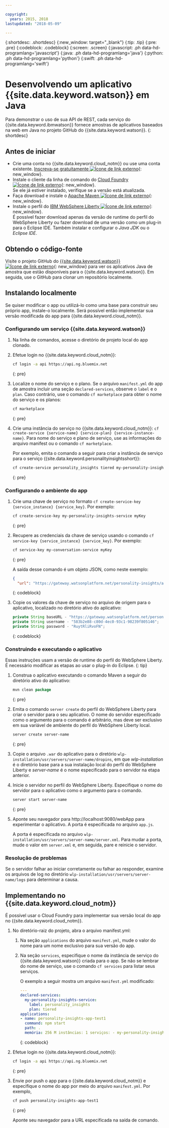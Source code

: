 ```yaml
---

copyright:
  years: 2015, 2018
lastupdated: "2018-05-09"

---
```


{:shortdesc: .shortdesc}
{:new_window: target="_blank"}
{:tip: .tip}
{:pre: .pre}
{:codeblock: .codeblock}
{:screen: .screen}
{:javascript: .ph data-hd-programlang='javascript'}
{:java: .ph data-hd-programlang='java'}
{:python: .ph data-hd-programlang='python'}
{:swift: .ph data-hd-programlang='swift'}

# Desenvolvendo um aplicativo {{site.data.keyword.watson}} em Java

Para demonstrar o uso de sua API de REST, cada serviço do {{site.data.keyword.ibmwatson}} fornece amostras de
aplicativos baseados na web em Java no projeto GitHub do {{site.data.keyword.watson}}.
{: shortdesc}

## Antes de iniciar

- Crie uma conta no {{site.data.keyword.cloud_notm}} ou use uma conta existente. [Inscreva-se gratuitamente ![Ícone de link externo](../../icons/launch-glyph.svg "Ícone de link externo")](https://console.{DomainName}/registration/?target=/catalog/%3fcategory=watson){: new_window}.
- Instale o cliente da linha de comando do [Cloud Foundry
![Ícone de link externo](../../icons/launch-glyph.svg "Ícone de link externo")](https://github.com/cloudfoundry/cli#downloads){: new_window}.  
Se ele já estiver instalado, verifique se a versão está atualizada.
- Faça download e instale o [Apache Maven
![Ícone de link externo](../../icons/launch-glyph.svg "Ícone de link externo")](https://maven.apache.org/download.cgi){: new_window}.
- Instale o perfil do [IBM WebSphere Liberty
![Ícone de link externo](../../icons/launch-glyph.svg "Ícone de link externo")](https://developer.ibm.com/wasdev/downloads/){: new_window}.  
É possível fazer download apenas da versão de runtime do perfil do WebSphere Liberty ou fazer download de uma versão como um
plug-in para o Eclipse IDE. Também instalar e configurar o *Java JDK* ou o *Eclipse IDE*.

## Obtendo o código-fonte
Visite o projeto GitHub do [{{site.data.keyword.watson}}
![Ícone de link externo](../../icons/launch-glyph.svg "Ícone de link externo")](https://github.com/watson-developer-cloud){: new_window}
para ver os aplicativos Java de amostra que estão disponíveis para o {{site.data.keyword.watson}}. Em seguida, use o GitHub para clonar um repositório localmente.

## Instalando localmente
Se quiser modificar o app ou utilizá-lo como uma base para construir seu próprio app, instale-o localmente. Será possível então implementar sua versão modificada do app para {{site.data.keyword.cloud_notm}}.

### Configurando um serviço {{site.data.keyword.watson}}

1.  Na linha de comandos, acesse o diretório de projeto local do app clonado.
1.  Efetue login no {{site.data.keyword.cloud_notm}}:

    ```bash
    cf login -a api https://api.ng.bluemix.net
    ```
    {: pre}

1.  Localize o nome do serviço e o plano. Se o arquivo `manifest.yml` do app de amostra incluir uma seção `declared-services`, observe o `label` e o `plan`. Caso contrário, use o comando `cf marketplace` para obter o nome do serviço e os planos:

    ```bash
    cf marketplace
    ```
    {: pre}

1.  Crie uma instância do serviço no {{site.data.keyword.cloud_notm}}: `cf create-service {service-name} {service-plan} {service-instance-name}`. Para nome do serviço e plano de serviço, use as informações do arquivo manifest ou o comando `cf marketplace`.

    Por exemplo, emita o comando a seguir para criar a instância de serviço para o serviço {{site.data.keyword.personalityinsightsshort}}:

    ```bash
    cf create-service personality_insights tiered my-personality-insights-service
    ```
    {: pre}

### Configurando o ambiente do app

1.  Crie uma chave de serviço no formato `cf create-service-key {service_instance} {service_key}`. Por exemplo:

    ```bash
    cf create-service-key my-personality-insights-service myKey
    ```
    {: pre}

1.  Recupere as credenciais da chave de serviço usando o comando `cf service-key {service_instance} {service_key}`. Por exemplo:

    ```bash
    cf service-key my-conversation-service myKey
    ```
    {: pre}

    A saída desse comando é um objeto JSON, como neste exemplo:

    ```json
    {
      "url": "https://gateway.watsonplatform.net/personality-insights/api", "nome do usuário": "583b2e88-c80d-4ec0-93c1-98239f805146", "senha": "RuytRliRvoFN" }

    ```
    {: codeblock}
1.  Copie os valores da chave de serviço no arquivo de origem para o aplicativo, localizado no diretório ativo do
aplicativo:

    ```java
    private String baseURL - "https://gateway.watsonplatform.net/personality-insights/api";
    private String username - "583b2e88-c80d-4ec0-93c1-98239f805146";
    private String password - "RuytRliRvoFN";
    ```
    {: codeblock}

### Construindo e executando o aplicativo

Essas instruções usam a versão de runtime do perfil do WebSphere Liberty. É necessário modificar as etapas ao usar o plug-in do Eclipse.
{: tip}

1.  Construa o aplicativo executando o comando Maven a seguir do diretório ativo do aplicativo:

    ```java
    mvn clean package
    ```
    {: pre}

1.  Emita o comando `server create` do perfil do WebSphere Liberty para criar o servidor para o seu
aplicativo. O nome do servidor especificado como o argumento para o comando é arbitrário, mas deve ser exclusivo em sua
variável de ambiente do perfil do WebSphere Liberty local.

    ```bash
    server create server-name
    ```
    {: pre}

1.  Copie o arquivo `.war` do aplicativo para o diretório
`wlp-installation/usr/servers/server-name/dropins`, em que *wlp-installation* é o diretório base
para a sua instalação local do perfil do WebSphere Liberty e *server-name* é o nome especificado para o servidor na etapa
anterior.
1.  Inicie o servidor no perfil do WebSphere Liberty. Especifique o nome do servidor para o aplicativo como o argumento para o
comando.

    ```bash
    server start server-name
    ```
    {: pre}

1.  Aponte seu navegador para http://localhost:9080/webApp para experimentar o aplicativo. A porta é especificada no arquivo `app.js`.

    A porta é especificada no arquivo `wlp-installation/usr/servers/server-name/server.xml`. Para mudar a
porta, mude o valor em `server.xml` e, em seguida, pare e reinicie o servidor.

### Resolução de problemas

Se o servidor falhar ao iniciar corretamente ou falhar ao responder, examine os arquivos de log no diretório
`wlp-installation/usr/servers/server-name/logs` para determinar a causa.

## Implementando no {{site.data.keyword.cloud_notm}}

É possível usar o Cloud Foundry para implementar sua versão local do app no {{site.data.keyword.cloud_notm}}.

1.  No diretório-raiz do projeto, abra o arquivo manifest.yml:
    1. Na seção `applications` do arquivo `manifest.yml`, mude o valor do nome para um nome exclusivo para sua versão do app.
    1. Na seção `services`, especifique o nome da instância de serviço do {{site.data.keyword.watson}} criada para o app. Se não se lembrar do nome de serviço, use o comando `cf services` para listar seus serviços.

        O exemplo a seguir mostra um arquivo `manifest.yml` modificado:

        ```yml
        ---
        declared-services:
          my-personality-insights-service:
            label: personality_insights
            plan: tiered
        applications:
        - name: personality-insights-app-test1
          command: npm start
          path: .
          memória: 256 M instâncias: 1 serviços: - my-personality-insights-service env: NPM_CONFIG_PRODUCTION: false
        ```
        {: codeblock}

1.  Efetue login no {{site.data.keyword.cloud_notm}}:

    ```bash
    cf login -a api https://api.ng.bluemix.net
    ```
    {: pre}

1.  Envie por push o app para o {{site.data.keyword.cloud_notm}} e especifique o nome do app por meio do arquivo `manifest.yml`. Por exemplo,

    ```bash
    cf push personality-insights-app-test1
    ```
    {: pre}

    Aponte seu navegador para a URL especificada na saída de comando.
